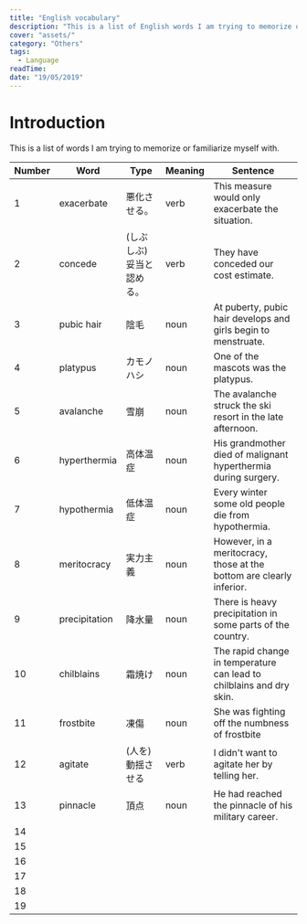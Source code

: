 ```yaml
---
title: "English vocabulary"
description: "This is a list of English words I am trying to memorize or familiarize myself with."
cover: "assets/"
category: "Others"
tags: 
  - Language
readTime: 
date: "19/05/2019"
---
```

# Introduction
This is a list of words I am trying to memorize or familiarize myself with.

|Number| Word | Type |Meaning | Sentence | 
|-|------|---------|----------|----------|
|1| exacerbate     |悪化させる。        |verb | This measure would only exacerbate the situation.     |   
|2| concede     |(しぶしぶ) 妥当と認める。        |verb |They have conceded our cost estimate.          |   
|3| pubic hair    |    陰毛     |     noun     |  At puberty, pubic hair develops and girls begin to menstruate.|  
|4| platypus     |    カモノハシ     |  noun        |   One of the mascots was the platypus. |
|5| avalanche     | 雪崩        |   noun       |  The avalanche struck the ski resort in the late afternoon. |
|6| hyperthermia    | 高体温症        |  noun        |  His grandmother died of malignant hyperthermia during surgery. |
|7| hypothermia     | 低体温症        | noun         |   Every winter some old people die from hypothermia.|
|8| meritocracy    | 実力主義        |   noun       | However, in a meritocracy, those at the bottom are clearly inferior.  |
|9| precipitation     | 降水量        |  noun        |  There is heavy precipitation in some parts of the country. |
|10| chilblains     | 霜焼け       |  noun        |The rapid change in temperature can lead to chilblains and dry skin.  | 
|11| frostbite     | 凍傷        |  noun        | She was fighting off the numbness of frostbite  |
|12| agitate     |(人を)動揺させる        | verb        |  I didn't want to agitate her by telling her. |
|13| pinnacle     | 頂点        |  noun     |  He had reached the pinnacle of his military career. |
|14|      |         |          |   |
|15|      |         |          |   |
|16|      |         |          |   |
|17|      |         |          |   |
|18|      |         |          |   |
|19|      |         |          |   |
